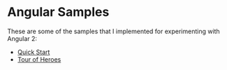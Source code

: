 # Angular Samples

These are some of the samples that I implemented for experimenting with Angular 2:
- [Quick Start](quick-start/)
- [Tour of Heroes](tour-of-heroes/)